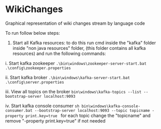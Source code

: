 # WikiChanges
Graphical representation of wiki changes stream by language code


To run follow below steps:

1. Start all Kafka resources:
to do this run cmd inside the "kafka" folder inside "non java resources" folder, (this folder contains all kafka resources) and run the following commands:


  i. Start kafka zookeeper
    ```
  .\bin\windows\zookeeper-server-start.bat .\config\zookeeper.properties
    ```
    
  ii. Start kafka broker
    ```
  .\bin\windows\kafka-server-start.bat .\config\server.properties
    ```
  
  iii. View all topics on the broker
    ```
  bin\windows\kafka-topics --list --bootstrap-server localhost:9093
    ```
  
  iv. Start kafka console consumer
    ```sh
  bin\windows\kafka-console-consumer.bat --bootstrap-server localhost:9093 --topic topicname -property print.key=true
    ```
  for each topic change the "topicname" and remove "-property print.key=true" if not needed 
